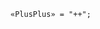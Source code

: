 <!-- This file is generated automatically by infrastructure scripts. Please don't edit by hand. -->

```{ .ebnf .slang-ebnf #PlusPlus }
«PlusPlus» = "++";
```
